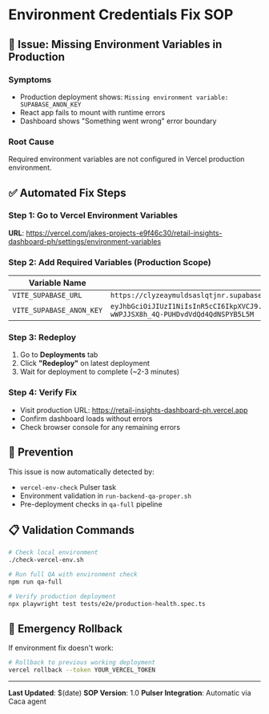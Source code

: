 # Environment Credentials Fix SOP

## 🚨 Issue: Missing Environment Variables in Production

### Symptoms

- Production deployment shows: `Missing environment variable: SUPABASE_ANON_KEY`
- React app fails to mount with runtime errors
- Dashboard shows "Something went wrong" error boundary

### Root Cause

Required environment variables are not configured in Vercel production environment.

## ✅ Automated Fix Steps

### Step 1: Go to Vercel Environment Variables

**URL**: https://vercel.com/jakes-projects-e9f46c30/retail-insights-dashboard-ph/settings/environment-variables

### Step 2: Add Required Variables (Production Scope)

| Variable Name            | Value                                                                                                                                                                                                              |
| ------------------------ | ------------------------------------------------------------------------------------------------------------------------------------------------------------------------------------------------------------------ |
| `VITE_SUPABASE_URL`      | `https://clyzeaymuldsaslqtjnr.supabase.co`                                                                                                                                                                         |
| `VITE_SUPABASE_ANON_KEY` | `eyJhbGciOiJIUzI1NiIsInR5cCI6IkpXVCJ9.eyJpc3MiOiJzdXBhYmFzZSIsInJlZiI6ImNseXplYXltdWxkc2FzbHF0am5yIiwicm9sZSI6ImFub24iLCJpYXQiOjE3MzM5ODkxOTAsImV4cCI6MjA0OTU2NTE5MH0.J7R_fJ3-wWPJJSX8h_4Q-PUHDvdVdQd4QdNSPYB5L5M` |

### Step 3: Redeploy

1. Go to **Deployments** tab
2. Click **"Redeploy"** on latest deployment
3. Wait for deployment to complete (~2-3 minutes)

### Step 4: Verify Fix

- Visit production URL: https://retail-insights-dashboard-ph.vercel.app
- Confirm dashboard loads without errors
- Check browser console for any remaining errors

## 🔧 Prevention

This issue is now automatically detected by:

- `vercel-env-check` Pulser task
- Environment validation in `run-backend-qa-proper.sh`
- Pre-deployment checks in `qa-full` pipeline

## 📋 Validation Commands

```bash
# Check local environment
./check-vercel-env.sh

# Run full QA with environment check
npm run qa-full

# Verify production deployment
npx playwright test tests/e2e/production-health.spec.ts
```

## 🚨 Emergency Rollback

If environment fix doesn't work:

```bash
# Rollback to previous working deployment
vercel rollback --token YOUR_VERCEL_TOKEN
```

---

**Last Updated**: $(date)
**SOP Version**: 1.0
**Pulser Integration**: Automatic via Caca agent
